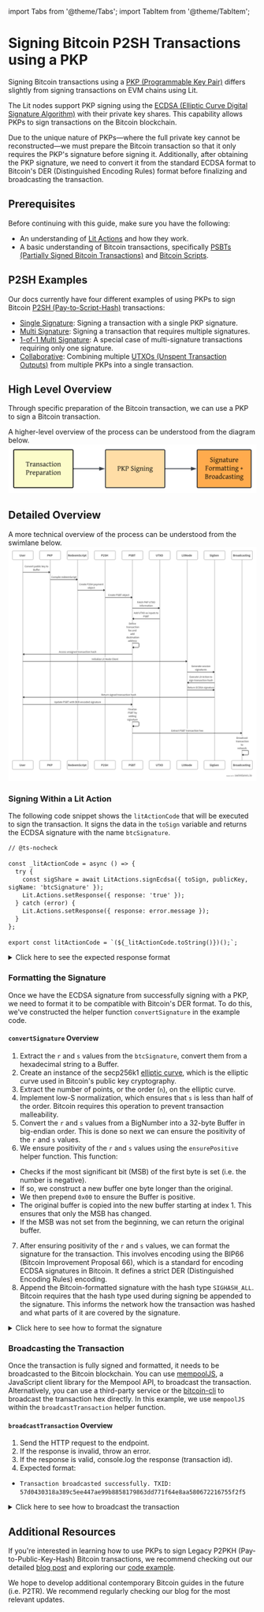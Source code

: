 import Tabs from '@theme/Tabs';
import TabItem from '@theme/TabItem';

# Signing Bitcoin P2SH Transactions using a PKP

Signing Bitcoin transactions using a [PKP (Programmable Key Pair)](../overview.md) differs slightly from signing transactions on EVM chains using Lit.

The Lit nodes support PKP signing using the [ECDSA (Elliptic Curve Digital Signature Algorithm)](https://blog.cloudflare.com/ecdsa-the-digital-signature-algorithm-of-a-better-internet/) with their private key shares. This capability allows PKPs to sign transactions on the Bitcoin blockchain.

Due to the unique nature of PKPs—where the full private key cannot be reconstructed—we must prepare the Bitcoin transaction so that it only requires the PKP's signature before signing it. Additionally, after obtaining the PKP signature, we need to convert it from the standard ECDSA format to Bitcoin's DER (Distinguished Encoding Rules) format before finalizing and broadcasting the transaction.

## Prerequisites

Before continuing with this guide, make sure you have the following:

- An understanding of [Lit Actions](../../../sdk/serverless-signing/overview.md) and how they work.
- A basic understanding of Bitcoin transactions, specifically [PSBTs (Partially Signed Bitcoin Transactions)](https://en.bitcoin.it/wiki/BIP_0174) and [Bitcoin Scripts](https://en.bitcoin.it/wiki/Script).

## P2SH Examples

Our docs currently have four different examples of using PKPs to sign Bitcoin [P2SH (Pay-to-Script-Hash)](https://river.com/learn/terms/p/p2sh/) transactions:

- [Single Signature](./single-sig.md): Signing a transaction with a single PKP signature.
- [Multi Signature](./multi-sig.md):  Signing a transaction that requires multiple signatures.
- [1-of-1 Multi Signature](./1of1-multi-sig.md): A special case of multi-signature transactions requiring only one signature.
- [Collaborative](./collaborative.md): Combining multiple [UTXOs (Unspent Transaction Outputs)](https://en.wikipedia.org/wiki/Unspent_transaction_output#:~:text=In%20cryptocurrencies%2C%20an%20unspent%20transaction,be%20spent%20by%20a%20recipient.) from multiple PKPs into a single transaction.

## High Level Overview

Through specific preparation of the Bitcoin transaction, we can use a PKP to sign a Bitcoin transaction. 

A higher-level overview of the process can be understood from the diagram below.
![High Level Overview Diagram](../../../../static/img/BTC-Overview.png)

## Detailed Overview

A more technical overview of the process can be understood from the swimlane below.
![BTC Swimlane](../../../../static/img/BTC-Swimlane.png)

### Signing Within a Lit Action

The following code snippet shows the `litActionCode` that will be executed to sign the transaction. It signs the data in the `toSign` variable and returns the ECDSA signature with the name `btcSignature`.

```tsx
// @ts-nocheck

const _litActionCode = async () => {
  try {
    const sigShare = await LitActions.signEcdsa({ toSign, publicKey, sigName: 'btcSignature' });
    Lit.Actions.setResponse({ response: 'true' });
  } catch (error) {
    Lit.Actions.setResponse({ response: error.message });
  }
};

export const litActionCode = `(${_litActionCode.toString()})();`;
```

<details>
<summary>Click here to see the expected response format</summary>
<p>

```tsx
litActionResponse: {
  claims: {},
  signatures: {
    btcSignature: {
      r: 'd50b9c39e72bf0167d8ca769f4d3dcebf985d4330a108cdcbe407d9b88acb5e2',
      s: '62d25cb024bf2eaa52bbf5fd2fbd8e58e964d9724be824c56f1c3204e7fd862c',
      recid: 1,
      signature: '0xd50b9c39e72bf0167d8ca769f4d3dcebf985d4330a108cdcbe407d9b88acb5e262d25cb024bf2eaa52bbf5fd2fbd8e58e964d9724be824c56f1c3204e7fd862c1c',
      publicKey: '04EAEC6D85F968EAE24C0FE034AE1626CCA3554A1C57CCAF7572978A2E17E3B9FDCC52EB135616EFD50DBEBBDEB2C7373F6E571B9CE7B61D80B20144DE3B92602C',
      dataSigned: '695F83492398F68D8C478F2165EA7E1E5760666B9E39B7E99F23D40E0953B65F'
    }
  },
  response: true,
  logs: ''
}
```
</p>
</details>

### Formatting the Signature

Once we have the ECDSA signature from successfully signing with a PKP, we need to format it to be compatible with Bitcoin's DER format. To do this, we've constructed the helper function `convertSignature` in the example code.

#### `convertSignature` Overview

1. Extract the `r` and `s` values from the `btcSignature`, convert them from a hexadecimal string to a Buffer.
2. Create an instance of the secp256k1 [elliptic curve](https://en.wikipedia.org/wiki/Elliptic-curve_cryptography), which is the elliptic curve used in Bitcoin's public key cryptography.
3. Extract the number of points, or the order (`n`), on the elliptic curve.
4. Implement low-S normalization, which ensures that `s` is less than half of the order. Bitcoin requires this operation to prevent transaction malleability.
5. Convert the `r` and `s` values from a BigNumber into a 32-byte Buffer in big-endian order. This is done so next we can ensure the positivity of the `r` and `s` values.
6. We ensure positivity of the `r` and `s` values using the `ensurePositive` helper function. This function:
  - Checks if the most significant bit (MSB) of the first byte is set (i.e. the number is negative).
  - If so, we construct a new buffer one byte longer than the original.
  - We then prepend `0x00` to ensure the Buffer is positive.
  - The original buffer is copied into the new buffer starting at index 1. This ensures that only the MSB has changed.
  - If the MSB was not set from the beginning, we can return the original buffer.
7. After ensuring positivity of the `r` and `s` values, we can format the signature for the transaction. This involves encoding using the BIP66 (Bitcoin Improvement Proposal 66), which is a standard for encoding ECDSA signatures in Bitcoin. It defines a strict DER (Distinguished Encoding Rules) encoding.
8. Append the Bitcoin-formatted signature with the hash type `SIGHASH_ALL`. Bitcoin requires that the hash type used during signing be appended to the signature. This informs the network how the transaction was hashed and what parts of it are covered by the signature.

<details>
<summary>Click here to see how to format the signature</summary>
<p>

```tsx
import elliptic from "elliptic";
import * as bip66 from "bip66";
import * as bitcoin from "bitcoinjs-lib";
import BN from "bn.js";

export const convertSignature = async (litSignature: any) => {
    const EC = elliptic.ec;
    let r = Buffer.from(litSignature.r, "hex");
    let s = Buffer.from(litSignature.s, "hex");
    let rBN = new BN(r);
    let sBN = new BN(s);

    const secp256k1 = new EC("secp256k1");
    const n = secp256k1.curve.n;

    if (sBN.cmp(n.divn(2)) === 1) {
      sBN = n.sub(sBN);
    }

    r = rBN.toArrayLike(Buffer, "be", 32);
    s = sBN.toArrayLike(Buffer, "be", 32);

    function ensurePositive(buffer: any) {
    if (buffer[0] & 0x80) {
        const newBuffer = Buffer.alloc(buffer.length + 1);
        newBuffer[0] = 0x00;
        buffer.copy(newBuffer, 1);
        return newBuffer;
    }
    return buffer;
    }

    r = ensurePositive(r);
    s = ensurePositive(s);

    let derSignature;
    try {
      derSignature = bip66.encode(r, s);
    } catch (error) {
      console.error("Error during DER encoding:", error);
      throw error;
    }

    const signatureWithHashType = Buffer.concat([
      derSignature,
      Buffer.from([bitcoin.Transaction.SIGHASH_ALL]),
    ]);

    return signatureWithHashType;
}
```
</p>
</details>

### Broadcasting the Transaction

Once the transaction is fully signed and formatted, it needs to be broadcasted to the Bitcoin blockchain. You can use [mempoolJS](https://www.npmjs.com/package/@mempool/mempool.js), a JavaScript client library for the Mempool API, to broadcast the transaction. Alternatively, you can use a third-party service or the [bitcoin-cli](https://developer.bitcoin.org/reference/rpc/sendrawtransaction.html) to broadcast the transaction hex directly. In this example, we use `mempoolJS` within the `broadcastTransaction` helper function.

#### `broadcastTransaction` Overview
1. Send the HTTP request to the endpoint.
2. If the response is invalid, throw an error.
3. If the response is valid, console.log the response (transaction id).
4. Expected format: 
- ```Transaction broadcasted successfully. TXID: 57d0430318a389c5ee447ae99b8858179863dd771f64e8aa580672216755f2f5```

<details>
<summary>Click here to see how to broadcast the transaction</summary>
<p>

```tsx
import fetch from "node-fetch";

export const broadcastTransaction = async (txHex: string) => {
    try {
    const response = await fetch("https://mempool.space/api/tx", {
        method: "POST",
        headers: {
        "Content-Type": "text/plain",
        },
        body: txHex,
    });

    if (!response.ok) {
        const errorText = await response.text();
        throw new Error(`Error broadcasting transaction: ${errorText}`);
    }

    const txid = await response.text();
    console.log(`Transaction broadcasted successfully. TXID: ${txid}`);
    return txid;
    } catch (error) {
      console.error("Error during DER encoding:", error);
      throw error;
    }
};
```
</p>
</details>

## Additional Resources

If you're interested in learning how to use PKPs to sign Legacy P2PKH (Pay-to-Public-Key-Hash) Bitcoin transactions, we recommend checking out our detailed [blog post](https://spark.litprotocol.com/programming-bitcoin/) and exploring our [code example](https://github.com/LIT-Protocol/developer-guides-code/tree/master/btc-trigger/nodejs).

We hope to develop additional contemporary Bitcoin guides in the future (i.e. P2TR). We recommend regularly checking our blog for the most relevant updates.